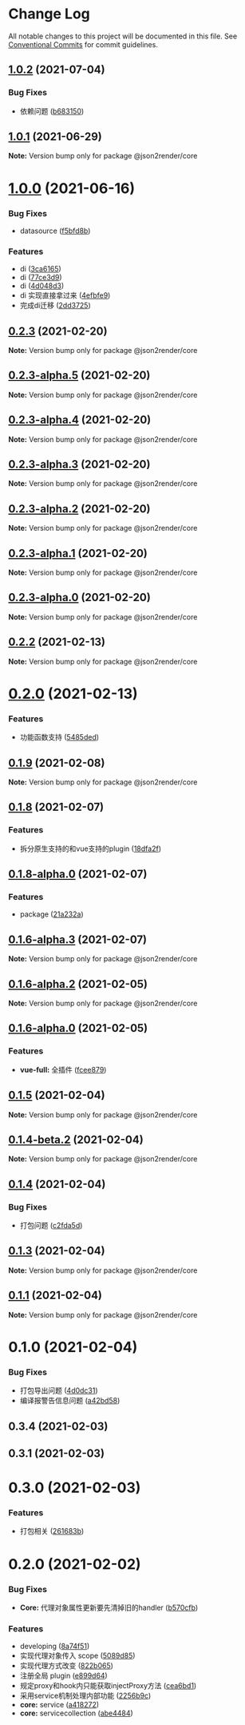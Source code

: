# Change Log

All notable changes to this project will be documented in this file.
See [Conventional Commits](https://conventionalcommits.org) for commit guidelines.

## [1.0.2](https://github.com/fyl080801/json-to-render/compare/@json2render/core@1.0.1...@json2render/core@1.0.2) (2021-07-04)


### Bug Fixes

* 依赖问题 ([b683150](https://github.com/fyl080801/json-to-render/commit/b683150dd5b72b141bf35ac7bf4dba59e1a33941))





## [1.0.1](https://github.com/fyl080801/json-to-render/compare/@json2render/core@1.0.0...@json2render/core@1.0.1) (2021-06-29)

**Note:** Version bump only for package @json2render/core





# [1.0.0](https://github.com/fyl080801/json-to-render/compare/@json2render/core@0.2.3...@json2render/core@1.0.0) (2021-06-16)


### Bug Fixes

* datasource ([f5bfd8b](https://github.com/fyl080801/json-to-render/commit/f5bfd8bc78e3a1bae785357fb5ca09b13ae64094))


### Features

* di ([3ca6165](https://github.com/fyl080801/json-to-render/commit/3ca61657565134cd38d6da6e040e941b68a538dc))
* di ([77ce3d9](https://github.com/fyl080801/json-to-render/commit/77ce3d9f63659c72470065c94362e97558cf3c90))
* di ([4d048d3](https://github.com/fyl080801/json-to-render/commit/4d048d354c4930ad6e4aa3e57a1a03f59362bcc0))
* di 实现直接拿过来 ([4efbfe9](https://github.com/fyl080801/json-to-render/commit/4efbfe98750a20169e84a9af38c27e2da6513e6b))
* 完成di迁移 ([2dd3725](https://github.com/fyl080801/json-to-render/commit/2dd372528cbc5d87852946b00f56f8b984464cdf))





## [0.2.3](https://github.com/fyl080801/json-to-render/compare/@json2render/core@0.2.3-alpha.5...@json2render/core@0.2.3) (2021-02-20)

**Note:** Version bump only for package @json2render/core





## [0.2.3-alpha.5](https://github.com/fyl080801/json-to-render/compare/@json2render/core@0.2.3-alpha.4...@json2render/core@0.2.3-alpha.5) (2021-02-20)

**Note:** Version bump only for package @json2render/core





## [0.2.3-alpha.4](https://github.com/fyl080801/json-to-render/compare/@json2render/core@0.2.3-alpha.3...@json2render/core@0.2.3-alpha.4) (2021-02-20)

**Note:** Version bump only for package @json2render/core





## [0.2.3-alpha.3](https://github.com/fyl080801/json-to-render/compare/@json2render/core@0.2.3-alpha.2...@json2render/core@0.2.3-alpha.3) (2021-02-20)

**Note:** Version bump only for package @json2render/core





## [0.2.3-alpha.2](https://github.com/fyl080801/json-to-render/compare/@json2render/core@0.2.3-alpha.1...@json2render/core@0.2.3-alpha.2) (2021-02-20)

**Note:** Version bump only for package @json2render/core





## [0.2.3-alpha.1](https://github.com/fyl080801/json-to-render/compare/@json2render/core@0.2.3-alpha.0...@json2render/core@0.2.3-alpha.1) (2021-02-20)

**Note:** Version bump only for package @json2render/core





## [0.2.3-alpha.0](https://github.com/fyl080801/json-to-render/compare/@json2render/core@0.2.2...@json2render/core@0.2.3-alpha.0) (2021-02-20)

**Note:** Version bump only for package @json2render/core





## [0.2.2](https://github.com/fyl080801/json-to-render/compare/@json2render/core@0.2.0...@json2render/core@0.2.2) (2021-02-13)

**Note:** Version bump only for package @json2render/core





# [0.2.0](https://github.com/fyl080801/json-to-render/compare/@json2render/core@0.1.9...@json2render/core@0.2.0) (2021-02-13)


### Features

* 功能函数支持 ([5485ded](https://github.com/fyl080801/json-to-render/commit/5485ded2befff833e4f52f32c78b8edcd19d3395))





## [0.1.9](https://github.com/fyl080801/json-to-render/compare/@json2render/core@0.1.8...@json2render/core@0.1.9) (2021-02-08)

**Note:** Version bump only for package @json2render/core





## [0.1.8](https://github.com/fyl080801/json-to-render/compare/@json2render/core@0.1.8-alpha.0...@json2render/core@0.1.8) (2021-02-07)


### Features

* 拆分原生支持的和vue支持的plugin ([18dfa2f](https://github.com/fyl080801/json-to-render/commit/18dfa2f42db009d39f515910008319e582b0364c))





## [0.1.8-alpha.0](https://github.com/fyl080801/json-to-render/compare/@json2render/core@0.1.6-alpha.3...@json2render/core@0.1.8-alpha.0) (2021-02-07)


### Features

* package ([21a232a](https://github.com/fyl080801/json-to-render/commit/21a232a82766424503b2fb7aa78d0a3b5704ecfd))





## [0.1.6-alpha.3](https://github.com/fyl080801/json-to-render/compare/@json2render/core@0.1.6-alpha.2...@json2render/core@0.1.6-alpha.3) (2021-02-07)

**Note:** Version bump only for package @json2render/core





## [0.1.6-alpha.2](https://github.com/fyl080801/json-to-render/compare/@json2render/core@0.1.6-alpha.0...@json2render/core@0.1.6-alpha.2) (2021-02-05)

**Note:** Version bump only for package @json2render/core





## [0.1.6-alpha.0](https://github.com/fyl080801/json-to-render/compare/@json2render/core@0.1.5...@json2render/core@0.1.6-alpha.0) (2021-02-05)


### Features

* **vue-full:** 全插件 ([fcee879](https://github.com/fyl080801/json-to-render/commit/fcee879876d95b1dee572e2442179251b195f2ad))





## [0.1.5](https://github.com/fyl080801/json-to-render/compare/@json2render/core@0.1.4-beta.2...@json2render/core@0.1.5) (2021-02-04)

**Note:** Version bump only for package @json2render/core





## [0.1.4-beta.2](https://github.com/fyl080801/json-to-render/compare/@json2render/core@0.1.4...@json2render/core@0.1.4-beta.2) (2021-02-04)

**Note:** Version bump only for package @json2render/core





## [0.1.4](https://github.com/fyl080801/json-to-render/compare/@json2render/core@0.1.3...@json2render/core@0.1.4) (2021-02-04)


### Bug Fixes

* 打包问题 ([c2fda5d](https://github.com/fyl080801/json-to-render/commit/c2fda5dd375ab6adc9061a917e39490f65753279))





## [0.1.3](https://github.com/fyl080801/json-to-render/compare/@json2render/core@0.1.1...@json2render/core@0.1.3) (2021-02-04)

**Note:** Version bump only for package @json2render/core





## [0.1.1](https://github.com/fyl080801/json-to-render/compare/@json2render/core@0.1.0...@json2render/core@0.1.1) (2021-02-04)

**Note:** Version bump only for package @json2render/core





# 0.1.0 (2021-02-04)


### Bug Fixes

* 打包导出问题 ([4d0dc31](https://github.com/fyl080801/json-to-render/commit/4d0dc31bb2cd16dbc4c41119c012313fb4d5296d))
* 编译报警告信息问题 ([a42bd58](https://github.com/fyl080801/json-to-render/commit/a42bd58521ea8fd247159ad9a9734f1f63fdfa80))



## 0.3.4 (2021-02-03)



## 0.3.1 (2021-02-03)



# 0.3.0 (2021-02-03)


### Features

* 打包相关 ([261683b](https://github.com/fyl080801/json-to-render/commit/261683b32f382f0fe877fe9cd53565fc875f4d24))



# 0.2.0 (2021-02-02)


### Bug Fixes

* **Core:** 代理对象属性更新要先清掉旧的handler ([b570cfb](https://github.com/fyl080801/json-to-render/commit/b570cfb3b774bc24e9c0988dbd68f3c8696df7a3))


### Features

* developing ([8a74f51](https://github.com/fyl080801/json-to-render/commit/8a74f51ce0329bd5ca839f41987347a4537f7413))
* 实现代理对象传入 scope ([5089d85](https://github.com/fyl080801/json-to-render/commit/5089d85608f195f67b85db043fd9c44f08ec1d91))
* 实现代理方式改变 ([822b065](https://github.com/fyl080801/json-to-render/commit/822b065fe1d841a48bcfdcb9e866863f75689b0b))
* 注册全局 plugin ([e899d64](https://github.com/fyl080801/json-to-render/commit/e899d644d9eb7c0e82ed8a9a21c3801af54e06b8))
* 规定proxy和hook内只能获取injectProxy方法 ([cea6bd1](https://github.com/fyl080801/json-to-render/commit/cea6bd1f462da236ed04cc814f8e67c86c5e498f))
* 采用service机制处理内部功能 ([2256b9c](https://github.com/fyl080801/json-to-render/commit/2256b9cd2475e00305c3457d6814e7ae7fde7eee))
* **core:** service ([a418272](https://github.com/fyl080801/json-to-render/commit/a41827240560f2a622ef703b62be896e196d8c4e))
* **core:** servicecollection ([abe4484](https://github.com/fyl080801/json-to-render/commit/abe448475be32c5960f4517d2cb81b62ab6e6356))
